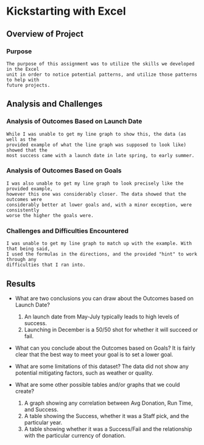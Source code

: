 # Kickstarting with Excel

## Overview of Project

### Purpose
	The purpose of this assignment was to utilize the skills we developed in the Excel
	unit in order to notice potential patterns, and utilize those patterns to help with 
	future projects.

## Analysis and Challenges

### Analysis of Outcomes Based on Launch Date
	While I was unable to get my line graph to show this, the data (as well as the
	provided example of what the line graph was supposed to look like) showed that the 
	most success came with a launch date in late spring, to early summer.

### Analysis of Outcomes Based on Goals
	I was also unable to get my line graph to look precisely like the provided example,
	however this one was considerably closer. The data showed that the outcomes were
	considerably better at lower goals and, with a minor exception, were consistently 
	worse the higher the goals were.
	
### Challenges and Difficulties Encountered
	I was unable to get my line graph to match up with the example. With that being said,
	I used the formulas in the directions, and the provided "hint" to work through any 
	difficulties that I ran into.
## Results

- What are two conclusions you can draw about the Outcomes based on Launch Date?
	1. An launch date from May-July typically leads to high levels of success.
	2. Launching in December is a 50/50 shot for whether it will succeed or fail.

- What can you conclude about the Outcomes based on Goals?
	It is fairly clear that the best way to meet your goal is to set a lower goal.

- What are some limitations of this dataset?
	The data did not show any potential mitigating factors, such as weather or quality.

- What are some other possible tables and/or graphs that we could create?
	1. A graph showing any correlation between Avg Donation, Run Time, and Success.
	2. A table showing the Success, whether it was a Staff pick, and the particular year.
	3. A table showing whether it was a Success/Fail and the relationship with the 
	particular currency of donation.
